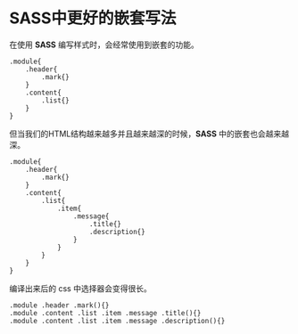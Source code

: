 # SASS中更好的嵌套写法

在使用 **SASS** 编写样式时，会经常使用到嵌套的功能。

```
.module{
	.header{
		.mark{}
	}
	.content{
		.list{}
	}
}
```

但当我们的HTML结构越来越多并且越来越深的时候，**SASS** 中的嵌套也会越来越深。
```
.module{
	.header{
		.mark{}
	}
	.content{
		.list{
			.item{
				.message{
					.title{}
					.description{}
				}
			}
		}
	}
}
```

编译出来后的 css 中选择器会变得很长。
```
.module .header .mark(){}
.module .content .list .item .message .title(){}
.module .content .list .item .message .description(){}
```
